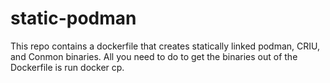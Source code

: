 # static-podman




This repo contains a dockerfile that creates statically linked podman, CRIU, and Conmon binaries. All you need to do to get the binaries out of the Dockerfile is run docker cp. 
